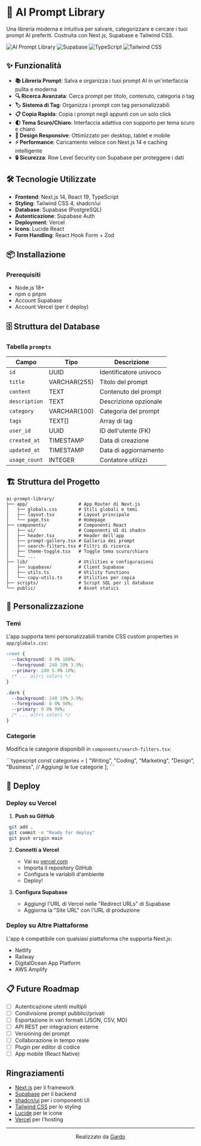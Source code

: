 # 🤖 AI Prompt Library

Una libreria moderna e intuitiva per salvare, categorizzare e cercare i tuoi prompt AI preferiti. Costruita con Next.js, Supabase e Tailwind CSS.

![AI Prompt Library](https://img.shields.io/badge/Next.js-14-black?style=for-the-badge&logo=next.js)
![Supabase](https://img.shields.io/badge/Supabase-3ECF8E?style=for-the-badge&logo=supabase&logoColor=white)
![TypeScript](https://img.shields.io/badge/TypeScript-007ACC?style=for-the-badge&logo=typescript&logoColor=white)
![Tailwind CSS](https://img.shields.io/badge/Tailwind_CSS-38B2AC?style=for-the-badge&logo=tailwind-css&logoColor=white)

## ✨ Funzionalità

- **📚 Libreria Prompt**: Salva e organizza i tuoi prompt AI in un'interfaccia pulita e moderna
- **🔍 Ricerca Avanzata**: Cerca prompt per titolo, contenuto, categoria o tag
- **🏷️ Sistema di Tag**: Organizza i prompt con tag personalizzabili
- **📋 Copia Rapida**: Copia i prompt negli appunti con un solo click
- **🌓 Tema Scuro/Chiaro**: Interfaccia adattiva con supporto per tema scuro e chiaro
- **📱 Design Responsive**: Ottimizzato per desktop, tablet e mobile
- **⚡ Performance**: Caricamento veloce con Next.js 14 e caching intelligente
- **🔒 Sicurezza**: Row Level Security con Supabase per proteggere i dati

## 🛠️ Tecnologie Utilizzate

- **Frontend**: Next.js 14, React 19, TypeScript
- **Styling**: Tailwind CSS 4, shadcn/ui
- **Database**: Supabase (PostgreSQL)
- **Autenticazione**: Supabase Auth
- **Deployment**: Vercel
- **Icons**: Lucide React
- **Form Handling**: React Hook Form + Zod

## 📦 Installazione

### Prerequisiti

- Node.js 18+ 
- npm o pnpm
- Account Supabase
- Account Vercel (per il deploy)


## 🗄️ Struttura del Database

### Tabella `prompts`

| Campo | Tipo | Descrizione |
|-------|------|-------------|
| `id` | UUID | Identificatore univoco |
| `title` | VARCHAR(255) | Titolo del prompt |
| `content` | TEXT | Contenuto del prompt |
| `description` | TEXT | Descrizione opzionale |
| `category` | VARCHAR(100) | Categoria del prompt |
| `tags` | TEXT[] | Array di tag |
| `user_id` | UUID | ID dell'utente (FK) |
| `created_at` | TIMESTAMP | Data di creazione |
| `updated_at` | TIMESTAMP | Data di aggiornamento |
| `usage_count` | INTEGER | Contatore utilizzi |

## 🏗️ Struttura del Progetto

````
ai-prompt-library/
├── app/                   # App Router di Next.js
│   ├── globals.css        # Stili globali e temi
│   ├── layout.tsx         # Layout principale
│   └── page.tsx           # Homepage
├── components/            # Componenti React
│   ├── ui/                # Componenti UI di shadcn
│   ├── header.tsx         # Header dell'app
│   ├── prompt-gallery.tsx # Galleria dei prompt
│   ├── search-filters.tsx # Filtri di ricerca
│   ├── theme-toggle.tsx   # Toggle tema scuro/chiaro
│   └── ...
├── lib/                   # Utilities e configurazioni
│   ├── supabase/          # Client Supabase
│   ├── utils.ts           # Utility functions
│   └── copy-utils.ts      # Utilities per copia
├── scripts/               # Script SQL per il database
└── public/                # Asset statici
````

## 🎨 Personalizzazione

### Temi

L'app supporta temi personalizzabili tramite CSS custom properties in `app/globals.css`:

````css
:root {
  --background: 0 0% 100%;
  --foreground: 240 10% 3.9%;
  --primary: 240 5.9% 10%;
  /* ... altri colori */
}

.dark {
  --background: 240 10% 3.9%;
  --foreground: 0 0% 98%;
  --primary: 0 0% 98%;
  /* ... altri colori */
}
````

### Categorie

Modifica le categorie disponibili in `components/search-filters.tsx`:

\`\`\`typescript
const categories = [
  "Writing",
  "Coding", 
  "Marketing",
  "Design",
  "Business",
  // Aggiungi le tue categorie
];
\`\`\`

## 🚀 Deploy

### Deploy su Vercel

1. **Push su GitHub**
  ```` bash
   git add .
   git commit -m "Ready for deploy"
   git push origin main
````

2. **Connetti a Vercel**
   - Vai su [vercel.com](https://vercel.com)
   - Importa il repository GitHub
   - Configura le variabili d'ambiente
   - Deploy!

3. **Configura Supabase**
   - Aggiungi l'URL di Vercel nelle "Redirect URLs" di Supabase
   - Aggiorna la "Site URL" con l'URL di produzione

### Deploy su Altre Piattaforme

L'app è compatibile con qualsiasi piattaforma che supporta Next.js:
- Netlify
- Railway
- DigitalOcean App Platform
- AWS Amplify


## 📋 Future Roadmap

- [ ] Autenticazione utenti multipli
- [ ] Condivisione prompt pubblici/privati
- [ ] Esportazione in vari formati (JSON, CSV, MD)
- [ ] API REST per integrazioni esterne
- [ ] Versioning dei prompt
- [ ] Collaborazione in tempo reale
- [ ] Plugin per editor di codice
- [ ] App mobile (React Native)

## Ringraziamenti

- [Next.js](https://nextjs.org/) per il framework
- [Supabase](https://supabase.com/) per il backend
- [shadcn/ui](https://ui.shadcn.com/) per i componenti UI
- [Tailwind CSS](https://tailwindcss.com/) per lo styling
- [Lucide](https://lucide.dev/) per le icone
- [Vercel](https://vercel.com/) per l'hosting


---

<div align="center">
  <p>Realizzato da <a href="https://github.com/tuo-username">Gardo</a></p>
</div>
